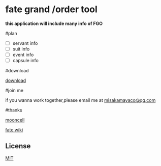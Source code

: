 # fate grand /order tool

**this application will include many info of FGO**

#plan

-[ ] servant info
-[ ] suit info
-[ ] event info
-[ ] capsule info

#download

[download](#download)

#join me

if you wanna work together,please email me at misakamayaco@qq.com

#thanks

[mooncell](https://fgo.wiki/w/)

[fate wiki](https://fgowiki.com/)

## License

[MIT](LICENSE.md)
